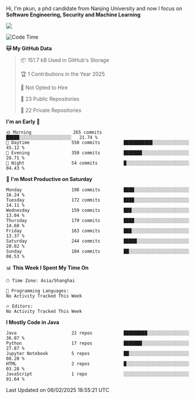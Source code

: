 Hi, I'm pkun, a phd candidate from Nanjing University and now I focus on **Software Engineering, Security and Machine Learning**

<!--![GitHub Snake Light](https://github.com/pppppkun/pppppkun/blob/output/github-snake.svg#gh-light-mode-only)-->
<!--![GitHub Snake dark](https://github.com/pppppkun/pppppkun/blob/output/github-snake-dark.svg#gh-dark-mode-only)-->

![](https://komarev.com/ghpvc/?username=pppppkun)
<!--START_SECTION:waka-->
![Code Time](http://img.shields.io/badge/Code%20Time-2%2C022%20hrs%204%20mins-blue)

**🐱 My GitHub Data** 

> 📦 151.7 kB Used in GitHub's Storage 
 > 
> 🏆 1 Contributions in the Year 2025
 > 
> 🚫 Not Opted to Hire
 > 
> 📜 23 Public Repositories 
 > 
> 🔑 22 Private Repositories 
 > 
**I'm an Early 🐤** 

```text
🌞 Morning                265 commits         █████░░░░░░░░░░░░░░░░░░░░   21.74 % 
🌆 Daytime                550 commits         ███████████░░░░░░░░░░░░░░   45.12 % 
🌃 Evening                350 commits         ███████░░░░░░░░░░░░░░░░░░   28.71 % 
🌙 Night                  54 commits          █░░░░░░░░░░░░░░░░░░░░░░░░   04.43 % 
```
📅 **I'm Most Productive on Saturday** 

```text
Monday                   198 commits         ████░░░░░░░░░░░░░░░░░░░░░   16.24 % 
Tuesday                  172 commits         ████░░░░░░░░░░░░░░░░░░░░░   14.11 % 
Wednesday                159 commits         ███░░░░░░░░░░░░░░░░░░░░░░   13.04 % 
Thursday                 179 commits         ████░░░░░░░░░░░░░░░░░░░░░   14.68 % 
Friday                   163 commits         ███░░░░░░░░░░░░░░░░░░░░░░   13.37 % 
Saturday                 244 commits         █████░░░░░░░░░░░░░░░░░░░░   20.02 % 
Sunday                   104 commits         ██░░░░░░░░░░░░░░░░░░░░░░░   08.53 % 
```


📊 **This Week I Spent My Time On** 

```text
🕑︎ Time Zone: Asia/Shanghai

💬 Programming Languages: 
No Activity Tracked This Week

🔥 Editors: 
No Activity Tracked This Week
```

**I Mostly Code in Java** 

```text
Java                     22 repos            █████████░░░░░░░░░░░░░░░░   36.07 % 
Python                   17 repos            ███████░░░░░░░░░░░░░░░░░░   27.87 % 
Jupyter Notebook         5 repos             ██░░░░░░░░░░░░░░░░░░░░░░░   08.20 % 
HTML                     2 repos             █░░░░░░░░░░░░░░░░░░░░░░░░   03.28 % 
JavaScript               1 repo              ░░░░░░░░░░░░░░░░░░░░░░░░░   01.64 % 
```




 Last Updated on 06/02/2025 18:55:21 UTC
<!--END_SECTION:waka-->
